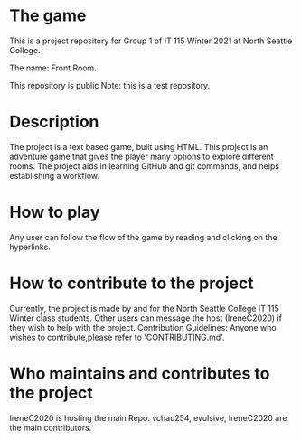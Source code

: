 
# The game
This is a project repository for Group 1 of IT 115 Winter 2021 at North Seattle College.

The name: Front Room.

This repository is public
Note: this is a test repository.


# Description
The project is a text based game, built using HTML.
This project is an adventure game that gives the player many options to explore different rooms.
The project aids in learning GitHub and git commands, and helps establishing a workflow.


# How to play
Any user can follow the flow of the game by reading and clicking on the hyperlinks.


# How to contribute to the project
Currently, the project is made by and for the North Seattle College IT 115 Winter class students.
Other users can message the host (IreneC2020) if they wish to help with the project.
Contribution Guidelines: Anyone who wishes to contribute,please refer to 'CONTRIBUTING.md'.


# Who maintains and contributes to the project
IreneC2020 is hosting the main Repo.
vchau254, evulsive, IreneC2020 are the main contributors.
